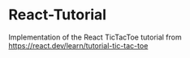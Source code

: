# React-Tutorial
Implementation of the React TicTacToe tutorial from https://react.dev/learn/tutorial-tic-tac-toe

